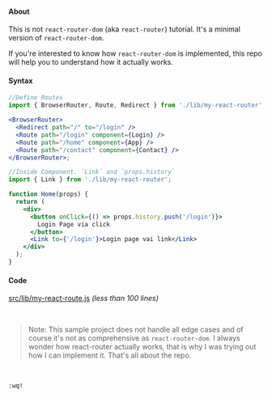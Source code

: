 #### About

This is not `react-router-dom` (aka `react-router`) tutorial. It's a minimal version of `react-router-dom`.

If you're interested to know how `react-router-dom` is implemented, this repo will help you to understand how it actually works.

#### Syntax

```jsx
//Define Routes
import { BrowserRouter, Route, Redirect } from './lib/my-react-router';

<BrowserRouter>
  <Redirect path="/" to="/login" />
  <Route path="/login" component={Login} />
  <Route path="/home" component={App} />
  <Route path="/contact" component={Contact} />
</BrowserRouter>;
```

```jsx
//Inside Component. `Link` and `props.history`
import { Link } from './lib/my-react-router';

function Home(props) {
  return (
    <div>
      <button onClick={() => props.history.push('/login')}>
        Login Page via click
      </button>
      <Link to={'/login'}>Login page vai link</Link>
    </div>
  );
}
```

#### Code

[src/lib/my-react-route.js](src/lib/my-react-router.js) _(less than 100 lines)_

<br>

> Note: This sample project does not handle all edge cases and of course it's not as comprehensive as `react-router-dom`. I always wonder how react-router actually works, that is why I was trying out how I can implement it. That's all about the repo.

<br>

`:wq!`
